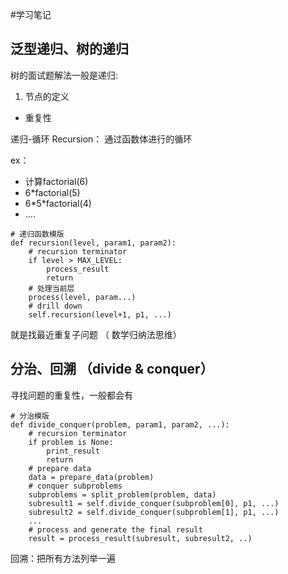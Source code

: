 #学习笔记

## 泛型递归、树的递归
树的面试题解法一般是递归:

1. 节点的定义
* 重复性


递归-循环 Recursion： 通过函数体进行的循环

ex：

+ 计算factorial(6)
+ 6*factorial(5)
+ 6\*5*factorial(4)
+ ....

```
# 递归函数模版
def recursion(level, param1, param2):
	# recursion terminator
	if level > MAX_LEVEL:
		process_result
		return
	# 处理当前层
	process(level, param...)
	# drill down
	self.recursion(level+1, p1, ...)
```
就是找最近重复子问题              （ 数学归纳法思维）


## 分治、回溯   （divide & conquer）
寻找问题的重复性，一般都会有

```
# 分治模版
def divide_conquer(problem, param1, param2, ...):
	# recursion terminator
	if problem is None:
		print_result
		return	
	# prepare data
	data = prepare_data(problem)
	# conquer subproblems
	subproblems = split_problem(problem, data)
	subresult1 = self.divide_conquer(subproblem[0], p1, ...)
	subresult2 = self.divide_conquer(subproblem[1], p1, ...)
	...
	# process and generate the final result
	result = process_result(subresult, subresult2, ..)
```

回溯：把所有方法列举一遍








